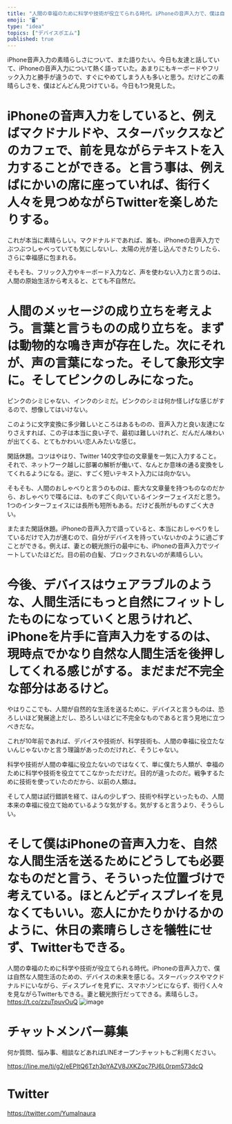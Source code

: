 ```yaml
---
title: "人間の幸福のために科学や技術が役立てられる時代。iPhoneの音声入力で、僕は自然な人間生活のための、デバイスの未来を感じる。スターバックス"
emoji: "🖥"
type: "idea"
topics: ["デバイスポエム"]
published: true
---
```


iPhone音声入力の素晴らしさについて、また語りたい。今日も友達と話していて、iPhoneの音声入力について熱く語っていた。あまりにもキーボードやフリック入力と勝手が違うので、すぐにやめてしまう人も多いと思う。だけどこの素晴らしさを、僕はどんどん見つけている。今日も1つ発見した。

# iPhoneの音声入力をしていると、例えばマクドナルドや、スターバックスなどのカフェで、前を見ながらテキストを入力することができる。と言う事は、例えばにかいの席に座っていれば、街行く人々を見つめながらTwitterを楽しめたりする。

これが本当に素晴らしい。マクドナルドであれば、誰も、iPhoneの音声入力でぶつぶつしゃべっていても気にしないし、太陽の光が差し込んできたりしたら、さらに幸福感に包まれる。

そもそも、フリック入力やキーボード入力など、声を使わない入力と言うのは、人間の原始生活から考えると、とても不自然だ。

# 人間のメッセージの成り立ちを考えよう。言葉と言うものの成り立ちを。まずは動物的な鳴き声が存在した。次にそれが、声の言葉になった。そして象形文字に。そしてピンクのしみになった。

ピンクのシミじゃない、インクのシミだ。ピンクのシミは何か怪しげな感じがするので、想像してはいけない。

このように文字変換に多少難しいところはあるものの、音声入力と良い友達になりさえすれば、この子は本当に良い子で、最初は難しいけれど、だんだん味わいが出てくる、とてもかわいい恋人みたいな感じ。

閑話休題。コツはやはり、Twitter 140文字位の文章量を一気に入力すること。それで、ネットワーク越しに部署の解析が働いて、なんとか意味の通る変換をしてくれるようになる。逆に、すごく短いテキスト入力には向かない。

そもそも、人間のおしゃべりと言うのものは、膨大な文章量を持つものなのだから、おしゃべりで喋るには、ものすごく向いているインターフェイスだと思う。1つのインターフェイスには長所も短所もある。だけど長所がものすごく大きい。

またまた閑話休題。iPhoneの音声入力で語っていると、本当におしゃべりをしているだけで入力が進むので、自分がデバイスを持っていないかのように過ごすことができる。例えば、妻との観光旅行の最中にも、iPhoneの音声入力でツイートしていたほどだ。目の前の白髪、ブロックされないのが素晴らしい。

# 今後、デバイスはウェアラブルのような、人間生活にもっと自然にフィットしたものになっていくと思うけれど、iPhoneを片手に音声入力をするのは、現時点でかなり自然な人間生活を後押ししてくれる感じがする。まだまだ不完全な部分はあるけど。

やはりここでも、人間が自然的な生活を送るために、デバイスと言うものは、恐ろしいほど発展途上だし、恐ろしいほどに不完全なものであると言う見地に立つべきだな。

これが10年前であれば、デバイスや技術が、科学技術も、人間の幸福に役立たないんじゃないかと言う理論があったのだけれど、そうじゃない。

科学や技術が人間の幸福に役立たないのではなくて、単に僕たち人類が、幸福のために科学や技術を役立ててこなかっただけだ。目的が違ったのだ。戦争するために技術を使っていたのだから、以前の人類は。

そして人間は試行錯誤を経て、ほんの少しずつ、技術や科学といったもの、人間本来の幸福に役立て始めているような気がする。気がすると言うより、そうらしい。

# そして僕はiPhoneの音声入力を、自然な人間生活を送るためにどうしても必要なものだと言う、そういった位置づけで考えている。ほとんどディスプレイを見なくてもいい。恋人にかたりかけるかのように、休日の素晴らしさを犠牲にせず、Twitterもできる。

人間の幸福のために科学や技術が役立てられる時代。iPhoneの音声入力で、僕は自然な人間生活のための、デバイスの未来を感じる。スターバックスやマクドナルドにいながら、ディスプレイを見ずに、スマホゾンビにならず、街行く人々を見ながらTwitterもできる。妻と観光旅行だってできる。素晴らしさ。 https://t.co/zzuTpuvOuQ
![image](https://user-images.githubusercontent.com/13635059/51808625-ad2a7800-22d9-11e9-978a-7005887a1305.png)








<!-- Update From Qiita API -->

# チャットメンバー募集


何か質問、悩み事、相談などあればLINEオープンチャットもご利用ください。

https://line.me/ti/g2/eEPltQ6Tzh3pYAZV8JXKZqc7PJ6L0rpm573dcQ





# Twitter


https://twitter.com/YumaInaura


<!-- Update From Qiita API -->


